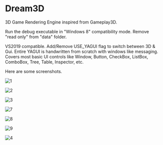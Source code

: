 # Dream3D
3D Game Rendering Engine inspired from Gameplay3D.

Run the debug executable in "Windows 8" compatibility mode.
Remove "read only" from "data" folder.

VS2019 compatible.
Add/Remove USE_YAGUI flag to switch between 3D & Gui.
Entire YAGUI is handwritten from scratch with windows like messaging. Covers most basic UI controls like Window, Button, CheckBox, ListBox, ComboBox, Tree, Table, Inspector, etc.

Here are some screenshots.

![1](https://github.com/user-attachments/assets/aca8ef20-f83d-400c-a13c-9185d8a5f774)

![2](https://github.com/user-attachments/assets/925cab02-368b-4731-a71a-63644b6bd120)

![3](https://github.com/user-attachments/assets/a06ce10a-eb0d-44fc-85da-c668e0d576ec)

![7](https://github.com/user-attachments/assets/cb9e6502-4202-418d-bc29-65e726fd86b0)

![8](https://github.com/user-attachments/assets/e7a7fbae-3247-420c-818c-af4065a23cd8)

![9](https://github.com/user-attachments/assets/3b558909-63ba-46fd-a7d2-4113a1e3e2d4)

![4](https://github.com/user-attachments/assets/58280c6c-f8f1-44b3-8d3e-a54b301a7981)
